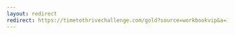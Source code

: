 ```yaml
---
layout: redirect
redirect: https://timetothrivechallenge.com/gold?source=workbookvip&a=1899
---
```

